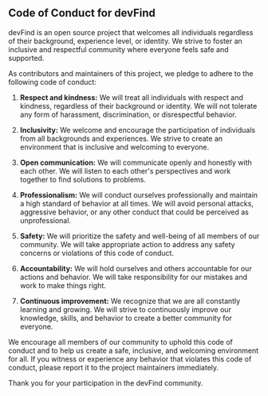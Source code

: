 ## Code of Conduct for devFind

devFind is an open source project that welcomes all individuals regardless of their background, experience level, or identity. We strive to foster an inclusive and respectful community where everyone feels safe and supported.

As contributors and maintainers of this project, we pledge to adhere to the following code of conduct:

1. **Respect and kindness:** We will treat all individuals with respect and kindness, regardless of their background or identity. We will not tolerate any form of harassment, discrimination, or disrespectful behavior.

2. **Inclusivity:** We welcome and encourage the participation of individuals from all backgrounds and experiences. We strive to create an environment that is inclusive and welcoming to everyone.

3. **Open communication:** We will communicate openly and honestly with each other. We will listen to each other's perspectives and work together to find solutions to problems.

4. **Professionalism:** We will conduct ourselves professionally and maintain a high standard of behavior at all times. We will avoid personal attacks, aggressive behavior, or any other conduct that could be perceived as unprofessional.

5. **Safety:** We will prioritize the safety and well-being of all members of our community. We will take appropriate action to address any safety concerns or violations of this code of conduct.

6. **Accountability:** We will hold ourselves and others accountable for our actions and behavior. We will take responsibility for our mistakes and work to make things right.

7. **Continuous improvement:** We recognize that we are all constantly learning and growing. We will strive to continuously improve our knowledge, skills, and behavior to create a better community for everyone.

We encourage all members of our community to uphold this code of conduct and to help us create a safe, inclusive, and welcoming environment for all. If you witness or experience any behavior that violates this code of conduct, please report it to the project maintainers immediately.

Thank you for your participation in the devFind community.
